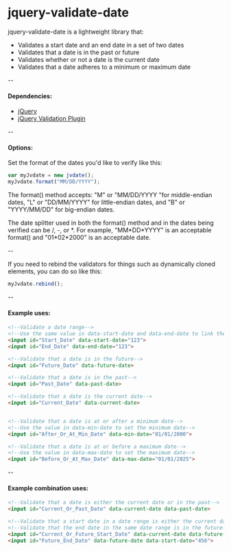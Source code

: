 # jquery-validate-date
jquery-validate-date is a lightweight library that:
 * Validates a start date and an end date in a set of two dates
 * Validates that a date is in the past or future
 * Validates whether or not a date is the current date
 * Validates that a date adheres to a minimum or maximum date
 
--

#### Dependencies:
* [jQuery](https://jquery.com/)
* [jQuery Validation Plugin](https://jqueryvalidation.org/)

--

#### Options:
Set the format of the dates you'd like to verify like this:
```javascript
var myJvdate = new jvdate();
myJvdate.format("MM/DD/YYYY");
```
The format() method accepts: "M" or "MM/DD/YYYY "for middle-endian dates, "L" or "DD/MM/YYYY" for little-endian dates, and "B" or "YYYY/MM/DD" for big-endian dates.

The date splitter used in both the format() method and in the dates being verified can be /, -, or \*. For example, "MM\*DD\*YYYY" is an acceptable format() and "01\*02\*2000" is an acceptable date.

--

If you need to rebind the validators for things such as dynamically cloned elements, you can do so like this:
```javascript
myJvdate.rebind();
```

--

#### Example uses:
```html
<!--Validate a date range-->
<!--Use the same value in data-start-date and data-end-date to link the inputs-->
<input id="Start_Date" data-start-date="123">
<input id="End_Date" data-end-date="123">

<!--Validate that a date is in the future-->
<input id="Future_Date" data-future-date>

<!--Validate that a date is in the past-->
<input id="Past_Date" data-past-date>

<!--Validate that a date is the current date-->
<input id="Current_Date" data-current-date>


<!--Validate that a date is at or after a minimum date-->
<!--Use the value in data-min-date to set the minimum date-->
<input id="After_Or_At_Min_Date" data-min-date="01/01/2000">

<!--Validate that a date is at or before a maximum date-->
<!--Use the value in data-max-date to set the maximum date-->
<input id="Before_Or_At_Max_Date" data-max-date="01/01/2025">
```

--

#### Example combination uses:
```html
<!--Validate that a date is either the current date or in the past-->
<input id="Current_Or_Past_Date" data-current-date data-past-date>

<!--Validate that a start date in a date range is either the current date or in the future-->
<!--Validate that the end date in the same date range is in the future-->
<input id="Current_Or_Future_Start_Date" data-current-date data-future-date data-start-date="456">
<input id="Future_End_Date" data-future-date data-start-date="456">
```